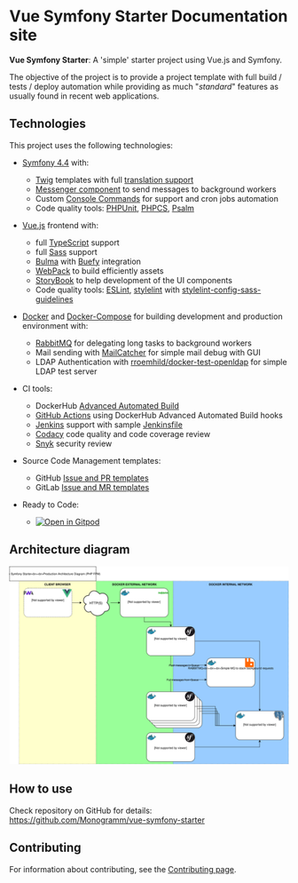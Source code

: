 # **Vue Symfony Starter** Documentation site

**Vue Symfony Starter**: A 'simple' starter project using Vue.js and Symfony.

The objective of the project is to provide a project template with full build / tests / deploy automation while providing as much "_standard_" features as usually found in recent web applications.

## Technologies

This project uses the following technologies:

-   [Symfony 4.4](https://symfony.com/releases/4.4) with:
    -   [Twig](https://twig.symfony.com/) templates with full [translation support](https://symfony.com/doc/4.4/translation/templates.html)
    -   [Messenger component](https://symfony.com/doc/4.4/components/messenger.html) to send messages to background workers
    -   Custom [Console Commands](https://symfony.com/doc/current/console.html) for support and cron jobs automation
    -   Code quality tools: [PHPUnit](https://phpunit.de/), [PHPCS](https://github.com/squizlabs/PHP_CodeSniffer), [Psalm](https://psalm.dev/)

-   [Vue.js](https://vuejs.org/) frontend with:
    -   full [TypeScript](https://www.typescriptlang.org/) support
    -   full [Sass](https://sass-lang.com/) support
    -   [Bulma](https://bulma.io/) with [Buefy](https://buefy.org/) integration
    -   [WebPack](https://webpack.js.org/) to build efficiently assets
    -   [StoryBook](https://storybook.js.org/) to help development of the UI components
    -   Code quality tools: [ESLint](https://eslint.org/), [stylelint](https://stylelint.io/) with [stylelint-config-sass-guidelines](https://github.com/bjankord/stylelint-config-sass-guidelines)

-   [Docker](https://docs.docker.com/engine/) and [Docker-Compose](https://docs.docker.com/compose/) for building development and production environment with:
    -   [RabbitMQ](https://www.rabbitmq.com/) for delegating long tasks to background workers
    -   Mail sending with [MailCatcher](https://mailcatcher.me/) for simple mail debug with GUI
    -   LDAP Authentication with [rroemhild/docker-test-openldap](https://github.com/rroemhild/docker-test-openldap) for simple LDAP test server

-   CI tools:
    -   DockerHub [Advanced Automated Build](https://docs.docker.com/docker-hub/builds/advanced/)
    -   [GitHub Actions](https://docs.github.com/en/actions) using DockerHub Advanced Automated Build hooks
    -   [Jenkins](https://www.jenkins.io/) support with sample [Jenkinsfile](https://www.jenkins.io/doc/book/pipeline/jenkinsfile/)
    -   [Codacy](https://www.codacy.com/) code quality and code coverage review
    -   [Snyk](https://snyk.io/) security review

-   Source Code Management templates:
    -   GitHub [Issue and PR templates](https://docs.github.com/en/github/building-a-strong-community/configuring-issue-templates-for-your-repository)
    -   GitLab [Issue and MR templates](https://docs.gitlab.com/ee/user/project/description_templates.html)

-   Ready to Code:
    -   [![Open in Gitpod](https://gitpod.io/button/open-in-gitpod.svg)](https://gitpod.io/#https://github.com/Monogramm/vue-symfony-starter)

## Architecture diagram

![Architecture Production Diagram](architecture.svg)

## How to use

Check repository on GitHub for details: <https://github.com/Monogramm/vue-symfony-starter>

## Contributing

For information about contributing, see the [Contributing page](https://github.com/Monogramm/vue-symfony-starter/blob/master/CONTRIBUTING.md).
